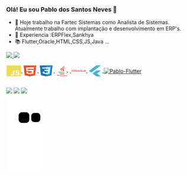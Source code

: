 ### Olá! Eu sou Pablo dos Santos Neves 👋

- 🔭 Hoje trabalho na Fartec Sistemas como Analista de Sistemas. Atualmente trabalho com implantação e desenvolvimento em ERP's.
- 📌 Experiencia :ERPFlex,Sankhya
- 📚 Flutter,Oracle,HTML,CSS,JS,Java ...


<div align="left">
  <a href="https://github.com/Pablo-Neves">
  <img height="120em" src="https://github-readme-stats.vercel.app/api?username=Pablo-Neves&show_icons=true&theme=dracula&include_all_commits=true&count_private=true"/>
  <img height="120em" src="https://github-readme-stats.vercel.app/api/top-langs/?username=Pablo-Neves&layout=compact&langs_count=7&theme=dracula"/>
</div>
<div style="display: inline_block"><br>
  <img align="center" alt="Pablo-Js" height="30" width="40" src="https://raw.githubusercontent.com/devicons/devicon/master/icons/javascript/javascript-plain.svg">
  <img align="center" alt="Pablo-HTML" height="30" width="40" src="https://raw.githubusercontent.com/devicons/devicon/master/icons/html5/html5-original.svg">
  <img align="center" alt="Pablo-CSS" height="30" width="40" src="https://raw.githubusercontent.com/devicons/devicon/master/icons/css3/css3-original.svg">
  <img align="center" alt="Pablo-Java" height="30" width="40" src="https://github.com/devicons/devicon/blob/master/icons/java/java-plain.svg">
  <img align="center" alt="Pablo-Oracle" height="30" width="40" src="https://github.com/devicons/devicon/blob/master/icons/oracle/oracle-original.svg">
  <img align="center" alt="Pablo-Flutter" height="30" width="40" src="https://github.com/devicons/devicon/blob/master/icons/flutter/flutter-plain.svg">
  <img align="center" alt="Pablo-Flutter" height="30" width="40" src="https://github.com/totvs/advpl-vscode/tree/master/images/icons">
  
</div>
  
  ##
  
  <div> 
  
  <a href="https://www.instagram.com/pablosneves/" target="_blank"><img src="https://img.shields.io/badge/-Instagram-%23E4405F?style=for-the-badge&logo=instagram&logoColor=white" target="_blank"></a>
  <a href = "mailto:santosn.pablo@gmail.com"><img src="https://img.shields.io/badge/-Gmail-%23333?style=for-the-badge&logo=gmail&logoColor=white" target="_blank"></a>
  <a href="https://www.linkedin.com/in/pablosneves/" target="_blank"><img src="https://img.shields.io/badge/-LinkedIn-%230077B5?style=for-the-badge&logo=linkedin&logoColor=white" target="_blank"></a> 
 
  ![Snake animation](https://github.com/Pablo-Neves/Pablo-Neves/blob/output/github-contribution-grid-snake.svg)
 
</div>
